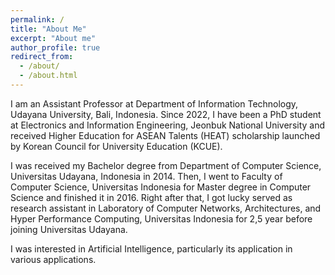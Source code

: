 ```yaml
---
permalink: /
title: "About Me"
excerpt: "About me"
author_profile: true
redirect_from: 
  - /about/
  - /about.html
---
```



I am an Assistant Professor at Department of Information Technology, Udayana University, Bali, Indonesia. Since 2022, I have been a PhD student at Electronics and Information Engineering, Jeonbuk National University and received Higher Education for ASEAN Talents (HEAT) scholarship launched by Korean Council for University Education (KCUE). 

I was received my Bachelor degree from Department of Computer Science, Universitas Udayana, Indonesia in 2014. Then, I went to Faculty of Computer Science, Universitas Indonesia for Master degree in Computer Science and finished it in 2016. Right after that, I got lucky served as research assistant in Laboratory of Computer Networks, Architectures, and Hyper Performance Computing, Universitas Indonesia for 2,5 year before joining Universitas Udayana.

I was interested in Artificial Intelligence, particularly its application in various applications.
